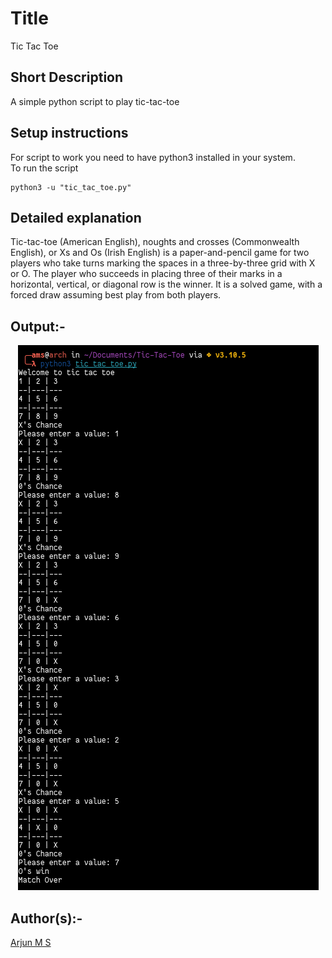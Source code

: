 # Title
  Tic Tac Toe

## Short Description
  A simple python script to play tic-tac-toe

## Setup instructions
  For script to work you need to have python3 installed in your system. <br>
  To run the script
  ```
  python3 -u "tic_tac_toe.py"
  
  ```
## Detailed explanation
  Tic-tac-toe (American English), noughts and crosses (Commonwealth English), or Xs and Os (Irish English) is a paper-and-pencil game for two players who take turns marking the spaces in a three-by-three grid with X or O. The player who succeeds in placing three of their marks in a horizontal, vertical, or diagonal row is the winner. It is a solved game, with a forced draw assuming best play from both players.

## Output:- 
  <p align = "center">
  <img src="Images/tic_tac_toe.png"/>
  </p>
  
## Author(s):-
  [Arjun M S](http://github.com/arjun-ms)
